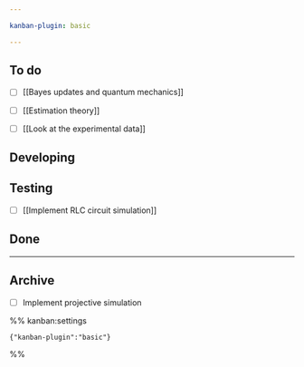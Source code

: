 ```yaml
---

kanban-plugin: basic

---
```


## To do

- [ ] [[Bayes updates and quantum mechanics]]
- [ ] [[Estimation theory]]
- [ ] [[Look at the experimental data]]


## Developing



## Testing

- [ ] [[Implement RLC circuit simulation]]


## Done



***

## Archive

- [ ] Implement projective simulation

%% kanban:settings
```
{"kanban-plugin":"basic"}
```
%%